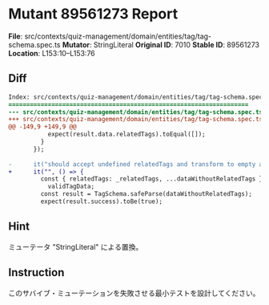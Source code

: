 # Mutant 89561273 Report

**File**: src/contexts/quiz-management/domain/entities/tag/tag-schema.spec.ts
**Mutator**: StringLiteral
**Original ID**: 7010
**Stable ID**: 89561273
**Location**: L153:10–L153:76

## Diff

```diff
Index: src/contexts/quiz-management/domain/entities/tag/tag-schema.spec.ts
===================================================================
--- src/contexts/quiz-management/domain/entities/tag/tag-schema.spec.ts	original
+++ src/contexts/quiz-management/domain/entities/tag/tag-schema.spec.ts	mutated #7010
@@ -149,9 +149,9 @@
           expect(result.data.relatedTags).toEqual([]);
         }
       });
 
-      it("should accept undefined relatedTags and transform to empty array", () => {
+      it("", () => {
         const { relatedTags: _relatedTags, ...dataWithoutRelatedTags } =
           validTagData;
         const result = TagSchema.safeParse(dataWithoutRelatedTags);
         expect(result.success).toBe(true);
```

## Hint

ミューテータ "StringLiteral" による置換。

## Instruction

このサバイブ・ミューテーションを失敗させる最小テストを設計してください。
